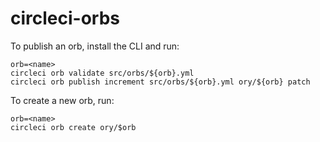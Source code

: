 # circleci-orbs

To publish an orb, install the CLI and run:

```
orb=<name>
circleci orb validate src/orbs/${orb}.yml
circleci orb publish increment src/orbs/${orb}.yml ory/${orb} patch

```

To create a new orb, run:

```
orb=<name>
circleci orb create ory/$orb
```
